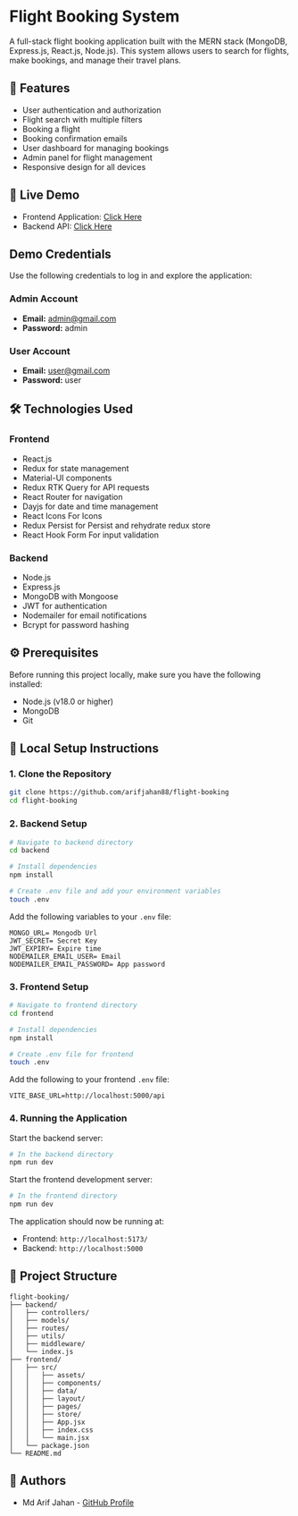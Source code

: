 # Flight Booking System

A full-stack flight booking application built with the MERN stack (MongoDB, Express.js, React.js, Node.js). This system allows users to search for flights, make bookings, and manage their travel plans.

## 🌟 Features

- User authentication and authorization
- Flight search with multiple filters
- Booking a flight
- Booking confirmation emails
- User dashboard for managing bookings
- Admin panel for flight management
- Responsive design for all devices

## 🚀 Live Demo

- Frontend Application: [Click Here](https://flight-booking-qcux.vercel.app/)
- Backend API: [Click Here](https://flight-booking-sable.vercel.app/)

## Demo Credentials

Use the following credentials to log in and explore the application:

### Admin Account

- **Email:** admin@gmail.com
- **Password:** admin

### User Account

- **Email:** user@gmail.com
- **Password:** user

## 🛠️ Technologies Used

### Frontend

- React.js
- Redux for state management
- Material-UI components
- Redux RTK Query for API requests
- React Router for navigation
- Dayjs for date and time management
- React Icons For Icons
- Redux Persist for Persist and rehydrate redux store
- React Hook Form For input validation

### Backend

- Node.js
- Express.js
- MongoDB with Mongoose
- JWT for authentication
- Nodemailer for email notifications
- Bcrypt for password hashing

## ⚙️ Prerequisites

Before running this project locally, make sure you have the following installed:

- Node.js (v18.0 or higher)
- MongoDB
- Git

## 🔧 Local Setup Instructions

### 1. Clone the Repository

```bash
git clone https://github.com/arifjahan88/flight-booking
cd flight-booking
```

### 2. Backend Setup

```bash
# Navigate to backend directory
cd backend

# Install dependencies
npm install

# Create .env file and add your environment variables
touch .env
```

Add the following variables to your `.env` file:

```env
MONGO_URL= Mongodb Url
JWT_SECRET= Secret Key
JWT_EXPIRY= Expire time
NODEMAILER_EMAIL_USER= Email
NODEMAILER_EMAIL_PASSWORD= App password
```

### 3. Frontend Setup

```bash
# Navigate to frontend directory
cd frontend

# Install dependencies
npm install

# Create .env file for frontend
touch .env
```

Add the following to your frontend `.env` file:

```env
VITE_BASE_URL=http://localhost:5000/api
```

### 4. Running the Application

Start the backend server:

```bash
# In the backend directory
npm run dev
```

Start the frontend development server:

```bash
# In the frontend directory
npm run dev
```

The application should now be running at:

- Frontend: `http://localhost:5173/`
- Backend: `http://localhost:5000`

## 📁 Project Structure

```
flight-booking/
├── backend/
│   ├── controllers/
│   ├── models/
│   ├── routes/
│   ├── utils/
│   ├── middleware/
│   └── index.js
├── frontend/
│   ├── src/
│   │   ├── assets/
│   │   ├── components/
│   │   ├── data/
│   │   ├── layout/
│   │   ├── pages/
│   │   ├── store/
│   │   ├── App.jsx
│   │   ├── index.css
│   │   └── main.jsx
│   └── package.json
└── README.md
```

## 👥 Authors

- Md Arif Jahan - [GitHub Profile](https://github.com/arifjahan88)
